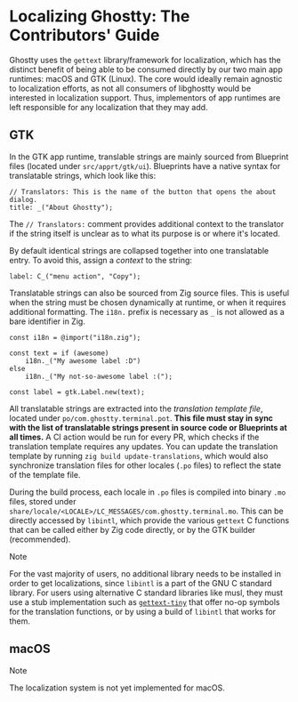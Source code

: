 # Localizing Ghostty: The Contributors' Guide

Ghostty uses the `gettext` library/framework for localization, which has the
distinct benefit of being able to be consumed directly by our two main
app runtimes: macOS and GTK (Linux). The core would ideally remain agnostic
to localization efforts, as not all consumers of libghostty would be interested
in localization support. Thus, implementors of app runtimes are left responsible
for any localization that they may add.

## GTK

In the GTK app runtime, translable strings are mainly sourced from Blueprint
files (located under `src/apprt/gtk/ui`). Blueprints have a native syntax for
translatable strings, which look like this:

```zig
// Translators: This is the name of the button that opens the about dialog.
title: _("About Ghostty");
```

The `// Translators:` comment provides additional context to the translator
if the string itself is unclear as to what its purpose is or where it's located.

By default identical strings are collapsed together into one translatable entry.
To avoid this, assign a _context_ to the string:

```zig
label: C_("menu action", "Copy");
```

Translatable strings can also be sourced from Zig source files. This is useful
when the string must be chosen dynamically at runtime, or when it requires
additional formatting. The `i18n.` prefix is necessary as `_` is not allowed
as a bare identifier in Zig.

```zig
const i18n = @import("i18n.zig");

const text = if (awesome)
    i18n._("My awesome label :D")
else
    i18n._("My not-so-awesome label :(");

const label = gtk.Label.new(text);
```

All translatable strings are extracted into the _translation template file_,
located under `po/com.ghostty.terminal.pot`. **This file must stay in sync with
the list of translatable strings present in source code or Blueprints at all times.**
A CI action would be run for every PR, which checks if the translation template
requires any updates. You can update the translation template by running
`zig build update-translations`, which would also synchronize translation files
for other locales (`.po` files) to reflect the state of the template file.

During the build process, each locale in `.po` files is compiled
into binary `.mo` files, stored under `share/locale/<LOCALE>/LC_MESSAGES/com.ghostty.terminal.mo`.
This can be directly accessed by `libintl`, which provide the various `gettext`
C functions that can be called either by Zig code directly, or by the GTK builder
(recommended).

> [!NOTE]
> For the vast majority of users, no additional library needs to be installed
> in order to get localizations, since `libintl` is a part of the GNU C standard
> library. For users using alternative C standard libraries like musl, they must
> use a stub implementation such as [`gettext-tiny`](https://github.com/sabotage-linux/gettext-tiny)
> that offer no-op symbols for the translation functions, or by using a build of
> `libintl` that works for them.

## macOS

> [!NOTE]
> The localization system is not yet implemented for macOS.
